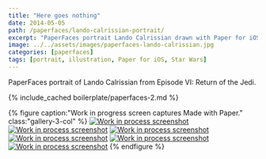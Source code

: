 ```yaml
---
title: "Here goes nothing"
date: 2014-05-05
path: /paperfaces/lando-calrissian-portrait/
excerpt: "PaperFaces portrait Lando Calrissian drawn with Paper for iOS on an iPad."
image: ../../assets/images/paperfaces-lando-calrissian.jpg
categories: [paperfaces]
tags: [portrait, illustration, Paper for iOS, Star Wars]
---
```


PaperFaces portrait of Lando Calrissian from Episode VI: Return of the Jedi.

{% include_cached boilerplate/paperfaces-2.md %}

{% figure caption:"Work in progress screen captures Made with Paper." class:"gallery-3-col" %}
[![Work in process screenshot](../../assets/images/paperfaces-lando-calrissian-process-1-600.jpg)](../../assets/images/paperfaces-lando-calrissian-process-1-lg.jpg) [![Work in process screenshot](../../assets/images/paperfaces-lando-calrissian-process-2-600.jpg)](../../assets/images/paperfaces-lando-calrissian-process-2-lg.jpg) [![Work in process screenshot](../../assets/images/paperfaces-lando-calrissian-process-3-600.jpg)](../../assets/images/paperfaces-lando-calrissian-process-3-lg.jpg) [![Work in process screenshot](../../assets/images/paperfaces-lando-calrissian-process-4-600.jpg)](../../assets/images/paperfaces-lando-calrissian-process-4-lg.jpg) [![Work in process screenshot](../../assets/images/paperfaces-lando-calrissian-process-5-600.jpg)](../../assets/images/paperfaces-lando-calrissian-process-5-lg.jpg) [![Work in process screenshot](../../assets/images/paperfaces-lando-calrissian-process-6-600.jpg)](../../assets/images/paperfaces-lando-calrissian-process-6-lg.jpg)
{% endfigure %}
